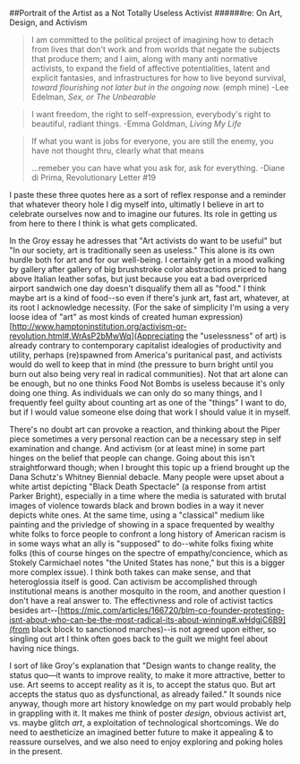 ##Portrait of the Artist as a Not Totally Useless Activist
######re: On Art, Design, and Activism

> I am committed to the political project of imagining how to detach from lives that don't work
>and from worlds that negate the subjects that produce them; and I aim, along with many anti normative activists, to expand the field
>of affective potentialities, latent and explicit fantasies, and infrastructures for how to live beyond survival,
>*toward flourishing not later but in the ongoing now.* (emph mine)  -Lee Edelman, *Sex, or The Unbearable*

>I want freedom, the right to self-expression, everybody's right to beautiful, radiant things. -Emma Goldman, *Living My Life*

>If what you want is jobs
>for everyone, you are still the enemy,
>you have not thought thru, clearly
>what that means
>
>...remeber
>you can have what you ask for, ask for
>everything.      -Diane di Prima, Revolutionary Letter #19

I paste these three quotes here as a sort of reflex response and a reminder that whatever theory hole I dig myself into, ultimatly I believe in art to celebrate ourselves now and to imagine our futures. Its role in getting us from here to there I think is what gets complicated.

In the Groy essay he adresses that "Art activists do want to be useful" but "In our society, art is traditionally seen as useless." This alone is its own hurdle both for art and for our well-being. I certainly get in a mood walking by gallery after gallery of big brushstroke color abstractions priced to hang above Italian leather sofas, but just because you eat a bad overpriced airport sandwich one day doesn't disqualify them all as "food." I think maybe art is a kind of food--so even if there's junk art, fast art, whatever, at its root I acknowledge necessity. (For the sake of simplicity I'm using a very loose idea of "art" as most kinds of created human expression) [http://www.hamptoninstitution.org/activism-or-revolution.html#.WrAsP2bMwWq](Appreciating the "uselessness" of art) is already contrary to contemporary capitalist idealogies of productivity and utility, perhaps (re)spawned from America's puritanical past, and activists would do well to keep that in mind (the pressure to burn bright until you burn out also being very real in radical communities). Not that art alone can be enough, but no one thinks Food Not Bombs is useless because it's only doing one thing. As individuals we can only do so many things, and I frequently feel guilty about counting art as one of the "things" I want to do, but if I would value someone else doing that work I should value it in myself.

There's no doubt art can provoke a reaction, and thinking about the Piper piece sometimes a very personal reaction can be a necessary step in self examination and change. And activism (or at least mine) in some part hinges on the belief that people can change. Going about this isn't straightforward though; when I brought this topic up a friend brought up the Dana Schutz's Whitney Biennial debacle. Many people were upset about a white artist depicting "Black Death Spectacle" (a response from artist Parker Bright), especially in a time where the media is saturated with brutal images of violence towards black and brown bodies in a way it never depicts white ones. At the same time, using a "classical" medium like painting and the privledge of showing in a space frequented by wealthy white folks to force people to confront a long history of American racism is in some ways what an ally is "supposed" to do--white folks fixing white folks (this of course hinges on the spectre of empathy/concience, which as Stokely Carmichael notes "the United States has none," but this is a bigger more complex issue). I think both takes can make sense, and that heteroglossia itself is good. Can activism be accomplished through institutional means is another mosquito in the room, and another question I don't have a real answer to. The effectivness and role of activist tactics besides art--[https://mic.com/articles/166720/blm-co-founder-protesting-isnt-about-who-can-be-the-most-radical-its-about-winning#.wHdgjC6B9](from black block to sanctionod marches)--is not agreed upon either, so singling out art I think often goes back to the guilt we might feel about having nice things.

I sort of like Groy's explanation that "Design wants to change reality, the status quo—it wants to improve reality, to make it more attractive, better to use. Art seems to accept reality as it is, to accept the status quo. But art accepts the status quo as dysfunctional, as already failed." It sounds nice anyway, though more art history knowledge on my part would probably help in grappling with it. It makes me think of poster *design*, obvious activist art, vs. maybe glitch *art*, a exploitation of technological shortcomings. We do need to aestheticize an imagined better future to make it appealing & to reassure ourselves, and we also need to enjoy exploring and poking holes in the present. 
